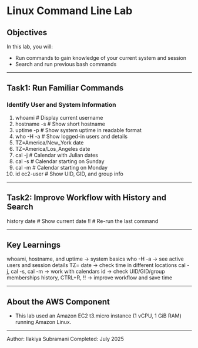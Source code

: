 # Linux Command Line Lab  

## Objectives  
In this lab, you will:  
- Run commands to gain knowledge of your current system and session  
- Search and run previous bash commands  

---


## Task1: Run Familiar Commands  

### Identify User and System Information  

1. whoami        # Display current username
2. hostname -s   # Show short hostname
3. uptime -p     # Show system uptime in readable format
4. who -H -a     # Show logged-in users and details
5. TZ=America/New_York date
6. TZ=America/Los_Angeles date
7. cal -j   # Calendar with Julian dates
8. cal -s   # Calendar starting on Sunday
9. cal -m   # Calendar starting on Monday
10. id ec2-user  # Show UID, GID, and group info

---

## Task2: Improve Workflow with History and Search

history
date   # Show current date
!!     # Re-run the last command

---

## Key Learnings

whoami, hostname, and uptime → system basics
who -H -a → see active users and session details
TZ=<region> date → check time in different locations
cal -j, cal -s, cal -m → work with calendars
id <user> → check UID/GID/group memberships
history, CTRL+R, !! → improve workflow and save time

---

## About the AWS Component
- This lab used an Amazon EC2 t3.micro instance (1 vCPU, 1 GiB RAM) running Amazon Linux.

--- 
Author: Ilakiya Subramani
Completed: July 2025
